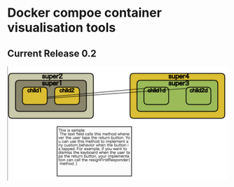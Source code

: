 # Docker compoe container visualisation tools
## Current Release 0.2
![released](samples/container_visualise_0.2.png)
